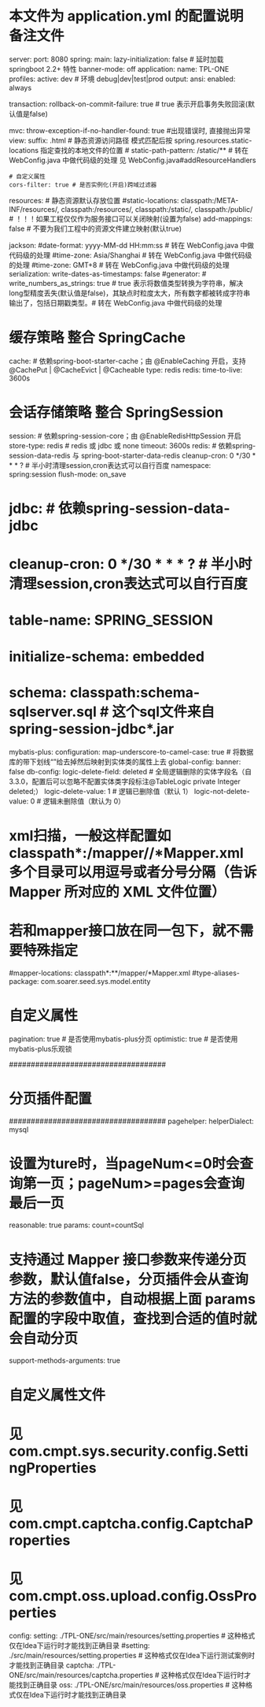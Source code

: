 # 本文件为 application.yml 的配置说明备注文件

server:
  port: 8080
spring:
  main:
    lazy-initialization: false # 延时加载 springboot 2.2+ 特性
    banner-mode: off
  application:
    name: TPL-ONE
  profiles:
    active: dev # 环境 debug|dev|test|prod
  output:
    ansi:
      enabled: always

  transaction:
    rollback-on-commit-failure: true  # true 表示开启事务失败回滚(默认值是false)

  mvc:
    throw-exception-if-no-handler-found: true #出现错误时, 直接抛出异常
    view:
      suffix: .html
    # 静态资源访问路径 模式匹配后按 spring.resources.static-locations 指定查找的本地文件的位置
    # static-path-pattern: /static/** # 转在 WebConfig.java 中做代码级的处理 见 WebConfig.java#addResourceHandlers

    # 自定义属性
    cors-filter: true # 是否实例化(开启)跨域过滤器

  resources:
    # 静态资源默认存放位置
    #static-locations: classpath:/META-INF/resources/, classpath:/resources/, classpath:/static/, classpath:/public/
    # ！！！如果工程仅仅作为服务接口可以关闭映射(设置为false)
    add-mappings: false # 不要为我们工程中的资源文件建立映射(默认true)

  jackson:
    #date-format: yyyy-MM-dd HH:mm:ss # 转在 WebConfig.java 中做代码级的处理
    #time-zone: Asia/Shanghai # 转在 WebConfig.java 中做代码级的处理
    #time-zone: GMT+8 # 转在 WebConfig.java 中做代码级的处理
    serialization:
      write-dates-as-timestamps: false
    #generator:
    #  write_numbers_as_strings: true # true 表示将数值类型转换为字符串，解决long型精度丢失(默认值是false)，其缺点时粒度太大，所有数字都被转成字符串输出了，包括日期戳类型。# 转在 WebConfig.java 中做代码级的处理

  # 缓存策略 整合 SpringCache
  cache: # 依赖spring-boot-starter-cache；由 @EnableCaching 开启，支持@CachePut | @CacheEvict | @Cacheable
    type: redis
    redis:
      time-to-live: 3600s

  # 会话存储策略 整合 SpringSession
  session: # 依赖spring-session-core；由 @EnableRedisHttpSession 开启
    store-type: redis # redis 或 jdbc 或 none
    timeout: 3600s
    redis: # 依赖spring-session-data-redis 与 spring-boot-starter-data-redis
      cleanup-cron: 0 */30 * * * ? # 半小时清理session,cron表达式可以自行百度
      namespace: spring:session
      flush-mode: on_save

  #  jdbc: # 依赖spring-session-data-jdbc
  #    cleanup-cron: 0 */30 * * * ?  # 半小时清理session,cron表达式可以自行百度
  #    table-name: SPRING_SESSION
  #    initialize-schema: embedded
  #    schema: classpath:schema-sqlserver.sql # 这个sql文件来自spring-session-jdbc*.jar

mybatis-plus:
  configuration:
    map-underscore-to-camel-case: true # 将数据库的带下划线“”给去掉然后映射到实体类的属性上去
  global-config:
    banner: false
    db-config:
      logic-delete-field: deleted # 全局逻辑删除的实体字段名（自3.3.0，配置后可以忽略不配置实体类字段标注@TableLogic private Integer deleted;）
      logic-delete-value: 1 # 逻辑已删除值（默认 1）
      logic-not-delete-value: 0 # 逻辑未删除值（默认为 0）
  # xml扫描，一般这样配置如classpath*:**/mapper/**/*Mapper.xml 多个目录可以用逗号或者分号分隔（告诉 Mapper 所对应的 XML 文件位置）
  # 若和mapper接口放在同一包下，就不需要特殊指定
  #mapper-locations: classpath*:**/mapper/*Mapper.xml
  #type-aliases-package: com.soarer.seed.sys.model.entity

  # 自定义属性
  pagination: true # 是否使用mybatis-plus分页
  optimistic: true # 是否使用mybatis-plus乐观锁

####################################
# 分页插件配置
####################################
pagehelper:
  helperDialect: mysql
  # 设置为ture时，当pageNum<=0时会查询第一页；pageNum>=pages会查询最后一页
  reasonable: true
  params: count=countSql
  # 支持通过 Mapper 接口参数来传递分页参数，默认值false，分页插件会从查询方法的参数值中，自动根据上面 params 配置的字段中取值，查找到合适的值时就会自动分页
  support-methods-arguments: true

# 自定义属性文件
# 见 com.cmpt.sys.security.config.SettingProperties
# 见 com.cmpt.captcha.config.CaptchaProperties
# 见 com.cmpt.oss.upload.config.OssProperties
config:
  setting: ./TPL-ONE/src/main/resources/setting.properties # 这种格式仅在Idea下运行时才能找到正确目录
  #setting: ./src/main/resources/setting.properties # 这种格式仅在Idea下运行测试案例时才能找到正确目录
  captcha: ./TPL-ONE/src/main/resources/captcha.properties # 这种格式仅在Idea下运行时才能找到正确目录
  oss: ./TPL-ONE/src/main/resources/oss.properties # 这种格式仅在Idea下运行时才能找到正确目录
